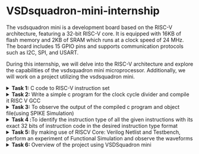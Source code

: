 # VSDsquadron-mini-internship

The vsdsquadron mini is a development board based on the RISC-V architecture, featuring a 32-bit RISC-V core. It is equipped with 16KB of flash memory and 2KB of SRAM which runs at a clock speed of 24 MHz. The board includes 15 GPIO pins and supports communication protocols such as I2C, SPI, and USART.

During this internship, we will delve into the RISC-V architecture and explore the capabilities of the vsdsquadron mini microprocessor. Additionally, we will work on a project utilizing the vsdsquadron mini.

<details>
  <summary><b>Task 1:</b> C code to RISC-V instruction set</summary>

  Write a c program to count the sum from 1 to n. To do so install leafpad by using the command  
  `leafpad sum1ton.c &`   
  Create a file sum1ton.c then write a c program and save it.  
  ![Screenshot (184)](https://github.com/akshaynet27/VSDSquadron-Mini-research-internship/assets/173434697/d776d243-febb-4807-a8a3-dee49d9ed1d1)

  Compile the c program and verify the results using the following commands  
  `gcc sum1ton.c`  
  `./a.out`  
  ![image](https://github.com/akshaynet27/VSDSquadron-Mini-research-internship/assets/173434697/835864ee-a9bb-4c77-81f7-f045e8bf7de2)

  ### RISC V
  To get the RISC V instruction type from C program  
  `riscv64-unknown-elf-gcc -O1 -mabi=lp64 -march=rv64i -o sum1ton.o sum1ton.c`  
  To view the output we use the command  
  `riscv64-unknown-elf-objdump -d sum2n.o | less`
  ![Screenshot (186)](https://github.com/akshaynet27/VSDSquadron-Mini-research-internship/assets/173434697/ddf069c9-8df3-4407-adda-982df3f4d0c8)

  This opens the output in the less editor, facilitating easier navigation. To locate the main function, we search for the keyword "main" using ?main. By employing a hexadecimal calculator, we can count the number of instructions executed in the main block by subtracting the address numbers displayed on the left. In this case, the main block contains 15 lines of instructions.

  Now we can use `-Ofast` instead of `-O1` and notice the difference between them.  
  `riscv64-unknown-elf-gcc -Ofast -mabi=lp64 -march=rv64i -o sum1ton.o sum1ton.c`  
  ![Screenshot (187)](https://github.com/akshaynet27/VSDSquadron-Mini-research-internship/assets/173434697/97d6c1f8-a395-4f59-9ab6-c0ebf6308b5e)
  We can notice that for `-Ofast` the instruction is reduced to 12 lines rather than 15 lines  

</details>

<details>
  <summary><b>Task 2:</b> Write a simple c program for the clock cycle divider and compile it RISC V GCC</summary>

  The c program for Clock cycle divider is as follows  
  ![Screenshot (193)](https://github.com/akshaynet27/VSDSquadron-Mini-research-internship/assets/173434697/d90c081f-359b-414b-acbc-a516516a0e3d)

  ### Output  
  ![Screenshot (192)](https://github.com/akshaynet27/VSDSquadron-Mini-research-internship/assets/173434697/7495cff9-3037-4ced-a153-1562a6c09871)

  To get the RISC V instruction type from C program  
  `riscv64-unknown-elf-gcc -O1 -mabi=lp64 -march=rv64i -o clockdiv.o clockdiv.c`  
  ![Screenshot (194)](https://github.com/akshaynet27/VSDSquadron-Mini-research-internship/assets/173434697/eed650f3-fbae-40d9-81b1-ab758ba55cf8)

  To view the output we use the command  
  `riscv64-unknown-elf-objdump -d clockdiv.o | less`  
  ![Screenshot (191)](https://github.com/akshaynet27/VSDSquadron-Mini-research-internship/assets/173434697/de09b78c-2511-4717-9dad-2e3e94ba49a5)

</details>

<details>
  <summary><b>Task 3:</b> To observe the output of the compiled c program and object file(using SPIKE Simulation)</summary>

  ### To verify the output of the c program and RISC v instructions  
  The command used to compile and execute c program is  
  `gcc sum1ton.c`  
  `./a.out`  
  ![Screenshot (200)](https://github.com/akshaynet27/VSDSquadron-Mini-research-internship/assets/173434697/fd3ca90f-0ca3-4ebc-90c6-98176e252199)

  The command used to compile and execute object file is  
  `riscv64-unknown-elf-gcc -Ofast -mabi=lp64 -march=rv64i -o clockdiv.o clockdiv.c`  
  `spike pk clockdiv.o`  
  ![Screenshot (201)](https://github.com/akshaynet27/VSDSquadron-Mini-research-internship/assets/173434697/1dd190fb-0b65-45ed-a42c-170ce5169feb)

  ### Debugging
  ![Screenshot (198)](https://github.com/akshaynet27/VSDSquadron-Mini-research-internship/assets/173434697/ed88fca1-9827-4ec7-b599-417d8d170f73)
  The command for debugging is  
  `spike -d pk clockdiv.o`  
  ![Screenshot (199)](https://github.com/akshaynet27/VSDSquadron-Mini-research-internship/assets/173434697/a625a898-7cac-4040-af90-7b22c8859e0f)
  The command `until pc 0 100b0` specifies that the instruction gets executed up to 100b0 address  
  To know the status of the register we can use `reg 0 register_name` for example `reg 0 a0` shows us what is present in the a0 register

</details>

<details>
  <summary><b>Task 4 :</b>To identify the instruction type of all the given instructions with its exact 32 bits of instruction code in the desired instruction type format</summary>

## Introduction
This report provides a detailed analysis of various RISC-V instructions. Each instruction is classified into its respective type (R, I, S, B) and its exact 32-bit binary encoding is provided.
### Instruction Formats in RISC-V

The instruction format of a processor defines how machine language instructions are structured and organized for execution. These instructions consist of bits (0s and 1s), each carrying information about data locations and operations. RISC-V has six instruction formats:

1. **R-format**
2. **I-format**
3. **S-format**
4. **B-format**
5. **U-format**
6. **J-format**

Let's delve into each instruction format with examples.

#### 1. R-type Instruction
In RV32, each instruction is 32 bits long. The "R" in R-type stands for "register," indicating that these instructions operate on registers, not memory locations. R-type instructions perform various arithmetic and logical operations. The 32-bit instruction is divided into six fields:

- **Opcode (7 bits):** Identifies the type of instruction format.
- **rd (5 bits):** Destination Register, stores the result of the operation.
- **func3 (3 bits):** Specifies the type of arithmetic or logical operation.
- **rs1 (5 bits):** Source Register 1, holds data for the operation.
- **rs2 (5 bits):** Source Register 2, holds additional data for the operation.
- **func7 (7 bits):** Further specifies the operation.

#### 2. I-type Instruction
In RV32, each instruction is 32 bits long. The "I" in I-type stands for "immediate," meaning these instructions use registers and an immediate value. I-type instructions are used for immediate and load operations. The 32-bit instruction is divided into five fields:

- **Opcode (7 bits):** Identifies the type of instruction format.
- **rd (5 bits):** Destination Register, stores the result of the operation.
- **func3 (3 bits):** Specifies the type of arithmetic or logical operation.
- **rs1 (5 bits):** Source Register, holds data for the operation.
- **Immediate (12 bits):** Signed immediate value, replacing the rs2 and func7 fields from R-type.

#### 3. S-type Instruction
In RV32, each instruction is 32 bits long. The "S" in S-type stands for "store," indicating these instructions store register values into memory. S-type instructions are used for store operations. The 32-bit instruction is divided into six fields:

- **Opcode (7 bits):** Identifies the type of instruction format.
- **Immediate (12 bits):** Signed immediate value, split into imm[11:5] and imm[4:0].
- **rs1 (5 bits):** Source Register 1, holds the value to be stored.
- **rs2 (5 bits):** Source Register 2, used in address calculation.
- **func3 (3 bits):** Specifies the width and type of the store operation.

#### 4. B-type Instruction
In RV32, each instruction is 32 bits long. The "B" in B-type stands for "branch," indicating these instructions are used for conditional branching. The 32-bit instruction is divided into eight fields:

- **Opcode (7 bits):** Identifies the type of instruction format.
- **Immediate (12 bits):** Signed immediate value, split across imm[12], imm[10:5], imm[4:1], and imm[11].
- **rs1 (5 bits):** Source Register 1, involved in the condition check.
- **rs2 (5 bits):** Source Register 2, involved in the condition check.
- **func3 (3 bits):** Specifies the branch condition.

If the condition is true, the Program Counter (PC) is updated by adding the immediate value. If false, the PC moves to the next instruction (PC + 4 bytes). Instructions are word-aligned (address in multiples of 4 bytes).

#### 5. U-type Instruction
In RV32, each instruction is 32 bits long. The "U" in U-type stands for "upper immediate," meaning these instructions transfer immediate data to the destination register. The 32-bit instruction is divided into three fields:

- **Opcode (7 bits):** Identifies the type of instruction format.
- **rd (5 bits):** Destination Register.
- **Immediate (20 bits):** Upper immediate value, used in LUI and AUIPC instructions.

For example, the instruction `lui x15, 0x13579` writes the immediate value 0x13579 to the upper 20 bits of the rd register (x15), resulting in `x15 = 0x13579000`.

#### 6. J-type Instruction
In RV32, each instruction is 32 bits long. The "J" in J-type stands for "jump," indicating these instructions implement jump operations. The 32-bit instruction is divided into six fields:

- **Opcode (7 bits):** Identifies the type of instruction format.
- **rd (5 bits):** Destination Register.
- **Immediate (20 bits):** Signed immediate value, divided into four fields.

J-type instructions, such as JAL, are used to jump to a specified memory location, often for implementing loops.

## Instruction Formats
- **R-Type**: Used for register-register operations.
- **I-Type**: Used for immediate values and load instructions.
- **S-Type**: Used for store instructions.
- **B-Type**: Used for branch instructions.

## Detailed Instruction Analysis

### R-Type Instructions
| Instruction | Opcode | Funct3 | Funct7 | Binary Encoding |
|-------------|--------|--------|--------|-----------------|
| ADD r1, r2, r3 | 0110011 | 000 | 0000000 | 0000000 00011 00010 000 00001 0110011 |
| SUB r3, r1, r2 | 0110011 | 000 | 0100000 | 0100000 00010 00001 000 00011 0110011 |
| AND r2, r1, r3 | 0110011 | 111 | 0000000 | 0000000 00011 00001 111 00010 0110011 |
| OR r8, r2, r5 | 0110011 | 110 | 0000000 | 0000000 00101 00010 110 01000 0110011 |
| XOR r8, r1, r4 | 0110011 | 100 | 0000000 | 0000000 00100 00001 100 01000 0110011 |
| SLT r10, r2, r4 | 0110011 | 010 | 0000000 | 0000000 00100 00010 010 01010 0110011 |
| SRL r16, r11, r2 | 0110011 | 101 | 0000000 | 0000000 00010 01011 101 10000 0110011 |
| SLL r15, r11, r2 | 0110011 | 001 | 0000000 | 0000000 00010 01011 001 01111 0110011 |

### I-Type Instructions
| Instruction | Opcode | Funct3 | Immediate | Binary Encoding |
|-------------|--------|--------|-----------|-----------------|
| ADDI r12, r3, 5 | 0010011 | 000 | 000000000101 | 000000000101 00011 000 01100 0010011 |
| LW r13, r11, 2 | 0000011 | 010 | 000000000010 | 000000000010 01011 010 01101 0000011 |

### S-Type Instructions
| Instruction | Opcode | Funct3 | Immediate | Binary Encoding |
|-------------|--------|--------|-----------|-----------------|
| SW r3, r1, 4 | 0100011 | 010 | 000000000100 | 0000000 00011 00001 010 00010 0100011 |

### B-Type Instructions
| Instruction | Opcode | Funct3 | Immediate | Binary Encoding |
|-------------|--------|--------|-----------|-----------------|
| BNE r0, r1, 20 | 1100011 | 001 | 000000001010 | 0000000 00001 00000 001 00101 1100011 |
| BEQ r0, r0, 15 | 1100011 | 000 | 000000000111 | 0000000 00000 00000 000 00111 1100011 |

## Summary
This  provides a clear analysis of the given RISC-V instructions. Each instruction is categorized by type and detailed with its binary encoding.
</details>

<details>
  <summary><b>Task 5: </b>By making use of RISCV Core: Verilog Netlist and Testbench, perform an experiment of Functional Simulation and observe the waveforms  </summary>
  
  > **NOTE:** Please note that the design of the RISCV architecture and the creation of its testbench are not part of this Research Internship. Instead, we will utilize the existing Verilog code and testbench for the RISCV that have already been developed. You can find these resources in the GitHub repository named iiitb_rv32i.

## About IVERILOG and GTKWave

Icarus Verilog is an implementation of the Verilog hardware description language. GTKWave is a comprehensive wave viewer based on GTK+ v1.2 for Unix and Win32. It can read AET files generated by the Verilog Structural Compiler, as well as standard Verilog VCD/EVCD files, and allows for their viewing.

## Commands to install iverilog and GTKWave
```
sudo apt update  
sudo apt install iverilog gtkwave
```  

<img width="905" alt="image" src="https://github.com/akshaynet27/VSDSquadron-Mini-research-internship/assets/173434697/619cbe0a-6947-4c7e-ad7f-ece429183456">

### Steps to Perform Functional Simulation of RISC-V

1.Create a new directory with your name using the following command:  
`mkdir <your_name>`

 2.Next, create two files with these commands:  
 `touch aksh27_rv32i.v`  
 `touch aksh27_rv32i_tb.v`  

 3.Copy the code from the reference GitHub repository and paste it into your Verilog and testbench files.

 4.To run and simulate the Verilog code, use this command:  
`iverilog -o aksh27_rv32i aksh27_rv32i.v aksh27_rv32i_tb.v`  
 `./aksh27_rv32i`  
 
 5.To view the simulation waveform in GTKWave, use the following command:  
 `gtkwave aksh27_rv32i.vcd`  

 ## Analysing the Output Waveform of various instructions  

 `1:ADD`  
 ![Screenshot (219)](https://github.com/akshaynet27/VSDSquadron-Mini-research-internship/assets/173434697/b41ea12c-8c4a-4655-b151-4b3179f18eeb)

 `2.SUB`  
 ![Screenshot (220)](https://github.com/akshaynet27/VSDSquadron-Mini-research-internship/assets/173434697/91ac8b02-55e4-4705-a102-ec1e1764be67)

`3.AND`  
![Screenshot (221)](https://github.com/akshaynet27/VSDSquadron-Mini-research-internship/assets/173434697/876725cd-2386-4cb9-bf9c-c9607433e924)

`4.OR`
![Screenshot (222)](https://github.com/akshaynet27/VSDSquadron-Mini-research-internship/assets/173434697/488f8fb6-44ab-4203-80ac-b594e092b2f6)

`5.XOR`
![Screenshot (223)](https://github.com/akshaynet27/VSDSquadron-Mini-research-internship/assets/173434697/513c6330-7dfc-474b-8923-e8bfac011618)

 `6.SLT`  
 ![Screenshot (224)](https://github.com/akshaynet27/VSDSquadron-Mini-research-internship/assets/173434697/b2910438-c836-4454-bc24-f9965ab82fbb)

</details>
  
<details>
  <summary><b>Task 6: </b>Overview of the project using VSDSquadron mini</summary>
  
## 4:1 Multiplexer

### Overview

The 4:1 Multiplexer project demonstrates the functionality of a digital multiplexer, which selects one of four input signals and forwards the selected input to a single output line. This project utilizes the vsdsquadron RISC-V board, leveraging its GPIO pins for interfacing and control. Ideal for beginners in digital electronics and embedded systems, this project provides hands-on experience with digital logic design, signal routing, and the practical application of multiplexers.

### Components Required

- **CH32V003F4U6 Board**
  - The microcontroller board will serve as the brain of the Multiplexer.

- **Push Buttons**
  - For Select line inputs.

- **Breadboard**
  - For assembling the circuit without soldering.

- **Jumper Wires**
  - For making electrical connections between components.

- **LED**
  - To depict the output.


### Pinout Diagram

![WhatsApp Image 2024-07-16 at 9 13 46 PM](https://github.com/user-attachments/assets/5640034a-16c5-4851-9791-63642081c395)




### Pin Connections

| Component     | VSDsquadron Mini Board | Breadboard            |
|---------------|-------------------------|-----------------------|
| Push Button 1 | PD2                     | Connect one side to PD2, other side to GND |
| Push Button 2 | PD3                     | Connect one side to PD3, other side to GND |
| LED 1         | PD4                     | Connect anode to PD4, cathode to GND via resistor |
| LED 2         | PD5                     | Connect anode to PD5, cathode to GND via resistor |
| LED 3         | PD6                     | Connect anode to PD6, cathode to GND via resistor |
| LED 4         | PD7                     | Connect anode to PD7, cathode to GND via resistor |
| GND           | GND                     | Common GND rail on the breadboard |
| 5V            | 5V                      | Power rail on the breadboard |

### Summary
- **Push Buttons**: Each push button is connected to a GPIO pin (PD2 and PD3) on the VSDsquadron Mini Board and to GND.
- **LEDs**: Each LED is connected to a GPIO pin (PD4, PD5, PD6, PD7) on the VSDsquadron Mini Board with their cathodes connected to GND through a current-limiting resistor.
- **Power and GND**: The 5V and GND from the VSDsquadron Mini Board are connected to the power and GND rails of the breadboard.




## Code
```
#include "ch32v00x.h"

// Function to initialize GPIO pins
void GPIO_Init(void) {
    RCC_APB2PeriphClockCmd(RCC_APB2Periph_GPIOA, ENABLE);
    
    GPIO_InitTypeDef GPIO_InitStructure;
    
    // Configure IN0, IN1, IN2, IN3 as input
    GPIO_InitStructure.GPIO_Pin = GPIO_Pin_0 | GPIO_Pin_1 | GPIO_Pin_2 | GPIO_Pin_3;
    GPIO_InitStructure.GPIO_Mode = GPIO_Mode_IN_FLOATING;
    GPIO_Init(GPIOA, &GPIO_InitStructure);
    
    // Configure S0, S1 as input
    GPIO_InitStructure.GPIO_Pin = GPIO_Pin_0 | GPIO_Pin_1;
    GPIO_InitStructure.GPIO_Mode = GPIO_Mode_IN_FLOATING;
    GPIO_Init(GPIOB, &GPIO_InitStructure);
    
    // Configure OUT as output
    GPIO_InitStructure.GPIO_Pin = GPIO_Pin_2;
    GPIO_InitStructure.GPIO_Mode = GPIO_Mode_Out_PP;
    GPIO_InitStructure.GPIO_Speed = GPIO_Speed_50MHz;
    GPIO_Init(GPIOB, &GPIO_InitStructure);
}

// Function to read the selected input and set the output
void Multiplexer(void) {
    uint8_t S0, S1;
    uint16_t output;
    
    // Read selection lines
    S0 = GPIO_ReadInputDataBit(GPIOB, GPIO_Pin_0);
    S1 = GPIO_ReadInputDataBit(GPIOB, GPIO_Pin_1);
    
    // Determine the output based on the selection lines
    if (S0 == 0 && S1 == 0) {
        output = GPIO_ReadInputDataBit(GPIOA, GPIO_Pin_0);
    } else if (S0 == 0 && S1 == 1) {
        output = GPIO_ReadInputDataBit(GPIOA, GPIO_Pin_1);
    } else if (S0 == 1 && S1 == 0) {
        output = GPIO_ReadInputDataBit(GPIOA, GPIO_Pin_2);
    } else {
        output = GPIO_ReadInputDataBit(GPIOA, GPIO_Pin_3);
    }
    
    // Set the output
    GPIO_WriteBit(GPIOB, GPIO_Pin_2, output);
}

int main(void) {
    SystemInit();
    GPIO_Init();
    
    while (1) {
        Multiplexer();
    }
}
```

## Video

[Watch the video on Google Drive](https://drive.google.com/file/d/1YZuB6Dhf_0ky-jEsqVd0dD6VqEd3DYa5/view?usp=drive_link)

</details>
  
